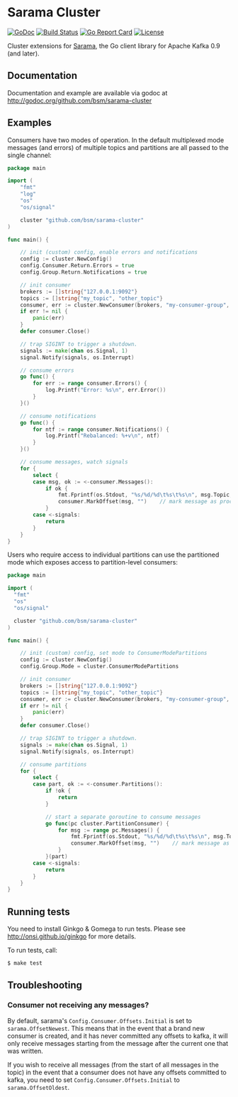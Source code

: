 # Sarama Cluster

[![GoDoc](https://godoc.org/github.com/bsm/sarama-cluster?status.svg)](https://godoc.org/github.com/bsm/sarama-cluster)
[![Build Status](https://travis-ci.org/bsm/sarama-cluster.svg?branch=master)](https://travis-ci.org/bsm/sarama-cluster)
[![Go Report Card](https://goreportcard.com/badge/github.com/bsm/sarama-cluster)](https://goreportcard.com/report/github.com/bsm/sarama-cluster)
[![License](https://img.shields.io/badge/License-MIT-blue.svg)](https://opensource.org/licenses/MIT)

Cluster extensions for [Sarama](https://github.com/Shopify/sarama), the Go client library for Apache Kafka 0.9 (and later).

## Documentation

Documentation and example are available via godoc at http://godoc.org/github.com/bsm/sarama-cluster

## Examples

Consumers have two modes of operation. In the default multiplexed mode messages (and errors) of multiple
topics and partitions are all passed to the single channel:

```go
package main

import (
	"fmt"
	"log"
	"os"
	"os/signal"

	cluster "github.com/bsm/sarama-cluster"
)

func main() {

	// init (custom) config, enable errors and notifications
	config := cluster.NewConfig()
	config.Consumer.Return.Errors = true
	config.Group.Return.Notifications = true

	// init consumer
	brokers := []string{"127.0.0.1:9092"}
	topics := []string{"my_topic", "other_topic"}
	consumer, err := cluster.NewConsumer(brokers, "my-consumer-group", topics, config)
	if err != nil {
		panic(err)
	}
	defer consumer.Close()

	// trap SIGINT to trigger a shutdown.
	signals := make(chan os.Signal, 1)
	signal.Notify(signals, os.Interrupt)

	// consume errors
	go func() {
		for err := range consumer.Errors() {
			log.Printf("Error: %s\n", err.Error())
		}
	}()

	// consume notifications
	go func() {
		for ntf := range consumer.Notifications() {
			log.Printf("Rebalanced: %+v\n", ntf)
		}
	}()

	// consume messages, watch signals
	for {
		select {
		case msg, ok := <-consumer.Messages():
			if ok {
				fmt.Fprintf(os.Stdout, "%s/%d/%d\t%s\t%s\n", msg.Topic, msg.Partition, msg.Offset, msg.Key, msg.Value)
				consumer.MarkOffset(msg, "")	// mark message as processed
			}
		case <-signals:
			return
		}
	}
}
```

Users who require access to individual partitions can use the partitioned mode which exposes access to partition-level
consumers:

```go
package main

import (
  "fmt"
  "os"
  "os/signal"

  cluster "github.com/bsm/sarama-cluster"
)

func main() {

	// init (custom) config, set mode to ConsumerModePartitions
	config := cluster.NewConfig()
	config.Group.Mode = cluster.ConsumerModePartitions

	// init consumer
	brokers := []string{"127.0.0.1:9092"}
	topics := []string{"my_topic", "other_topic"}
	consumer, err := cluster.NewConsumer(brokers, "my-consumer-group", topics, config)
	if err != nil {
		panic(err)
	}
	defer consumer.Close()

	// trap SIGINT to trigger a shutdown.
	signals := make(chan os.Signal, 1)
	signal.Notify(signals, os.Interrupt)

	// consume partitions
	for {
		select {
		case part, ok := <-consumer.Partitions():
			if !ok {
				return
			}

			// start a separate goroutine to consume messages
			go func(pc cluster.PartitionConsumer) {
				for msg := range pc.Messages() {
					fmt.Fprintf(os.Stdout, "%s/%d/%d\t%s\t%s\n", msg.Topic, msg.Partition, msg.Offset, msg.Key, msg.Value)
					consumer.MarkOffset(msg, "")	// mark message as processed
				}
			}(part)
		case <-signals:
			return
		}
	}
}
```

## Running tests

You need to install Ginkgo & Gomega to run tests. Please see
http://onsi.github.io/ginkgo for more details.

To run tests, call:

	$ make test

## Troubleshooting

### Consumer not receiving any messages?

By default, sarama's `Config.Consumer.Offsets.Initial` is set to `sarama.OffsetNewest`. This means that in the event that a brand new consumer is created, and it has never committed any offsets to kafka, it will only receive messages starting from the message after the current one that was written.

If you wish to receive all messages (from the start of all messages in the topic) in the event that a consumer does not have any offsets committed to kafka, you need to set `Config.Consumer.Offsets.Initial` to `sarama.OffsetOldest`.
